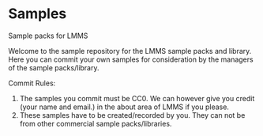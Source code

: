 Samples
=======
Sample packs for LMMS

Welcome to the sample repository for the LMMS sample packs and library. Here you can commit your own samples for consideration by the managers of the sample packs/library.

Commit Rules:
1. The samples you commit must be CC0. We can however give you credit (your name and email.) in the about area of LMMS if you please.
2. These samples have to be created/recorded by you. They can not be from other commercial sample packs/libraries.
